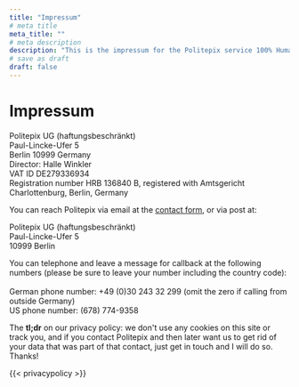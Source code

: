 ```yaml
---
title: "Impressum"
# meta title
meta_title: ""
# meta description
description: "This is the impressum for the Politepix service 100% Human"
# save as draft
draft: false
---
```


# Impressum

Politepix UG (haftungsbeschränkt)<br>
Paul-Lincke-Ufer 5<br>
Berlin 10999 Germany<br>
Director: Halle Winkler<br>
VAT ID DE279336934<br>
Registration number HRB 136840 B, registered with Amtsgericht Charlottenburg, Berlin, Germany

You can reach Politepix via email at the [contact form](../contact), or via post at:

Politepix UG (haftungsbeschränkt)<br>
Paul-Lincke-Ufer 5<br>
10999 Berlin

You can telephone and leave a message for callback at the following numbers (please be sure to leave your number including the country code):
<br><br>
German phone number: +49 (0)30 243 32 299 (omit the zero if calling from outside Germany)<br>
US phone number: (678) 774-9358

The **tl;dr** on our privacy policy: we don't use any cookies on this site or track you, and if you contact Politepix and then later want us to get rid of your data that was part of that contact, just get in touch and I will do so. Thanks!

{{< privacypolicy >}}